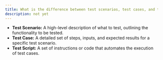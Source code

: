 ```yaml
---
title: What is the difference between test scenarios, test cases, and test script?
description: not yet
---
```

<ul>
<li><strong>Test Scenario:</strong> A high-level description of what to test, outlining the functionality to be tested.</li>
<li><strong>Test Case:</strong> A detailed set of steps, inputs, and expected results for a specific test scenario.</li>
<li><strong>Test Script:</strong> A set of instructions or code that automates the execution of test cases.</li>
</ul>
